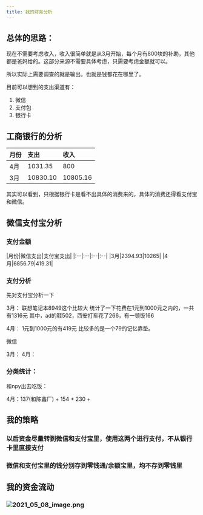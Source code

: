 ```yaml
---
title: 我的财务分析
---
```


## 总体的思路：

现在不需要考虑收入，收入很简单就是从3月开始，每个月有800块的补助，其他都是爸妈给的。这部分来源不需要具体考虑，只需要考虑金额就可以。

所以实际上需要调查的就是输出。也就是钱都花在哪里了。

目前可以想到的支出渠道有：

1. 微信
2. 支付包
3. 银行卡
## 工商银行的分析

|月份|支出|收入|
|:--|:--|:--|
|4月|1031.35|800|
|3月|10830.10|10805.16|

其实可以看到，只根据银行卡是看不出具体的消费来的，具体的消费还得看支付宝和微信。
## 微信支付宝分析
### 支付金额

|月份|微信支出|支付宝支出|
|:--|:--|:--|:--|
|3月|2394.93|10265|
|4月|6856.79|419.31|
### 支付分析

先对支付宝分析一下

3月：
联想笔记本8949这个比较大
统计了一下花费在1元到1000元之内的，一共有1316元
其中，ad的鞋502，西安打车花了266，有一顿饭166

4月：
1元到1000元的有419元
比较多的是一个79的记忆靠垫。

微信

3月：
4月：
### 分类统计：

和npy出去吃饭：

4月：137(和陈鑫厂) + 154 + 230 +
## 我的策略
### 以后资金尽量转到微信和支付宝里，使用这两个进行支付，**不从银行卡里直接支付**
### 微信和支付宝里的钱分别存到零钱通/余额宝里，**均不存到零钱里**
## 我的资金流动
### ![2021_05_08_image.png](https://cdn.logseq.com/%2Fd5a75dda-dede-4a9d-aa16-9f5f77ff7626a4642f32-fd5c-417a-a61d-6b8280b190f12021_05_08_image.png?Expires=4774077487&Signature=YlhWcKPA4sd8uE8BfD~9ASu6FeKzkEwOQ1uaZ7xKl9bdENOSxALsQ0boPr1DCvV7dbbc5DolWZU550Grx-lTfVKForD3eET9pEofLzQGC~iLddCAcsKHDqtuT6u4dkfPVbAimZUl-mr3eHjqFMsP2uMp34iSHImtMc9eCs5j-7qyUyqOzaB9vmhaszxitjbzOGQGRm8jVSo-cP2dfjjZmI3lj1EuABG73ENIZq-3GRNnCWWk0EGgeGLgqSyEMs00XKl70y7dMnzUclUUp73SwFIkIjLfrogCqLVXZgYhgsVynnVYTSRaPRpgDSyets1nQX~R7iF8dOWN2CIPpq8QYw__&Key-Pair-Id=APKAJE5CCD6X7MP6PTEA)
